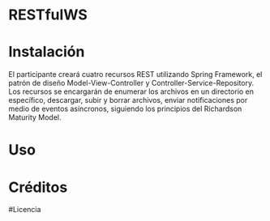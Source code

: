 # RESTfulWS
# Instalación
El participante creará cuatro recursos REST utilizando Spring Framework, el patrón de diseño
Model-View-Controller y Controller-Service-Repository. Los recursos se encargarán de
enumerar los archivos en un directorio en específico, descargar, subir y borrar archivos, enviar
notificaciones por medio de eventos asíncronos, siguiendo los principios del Richardson
Maturity Model.

# Uso
# Créditos
#Licencia 
